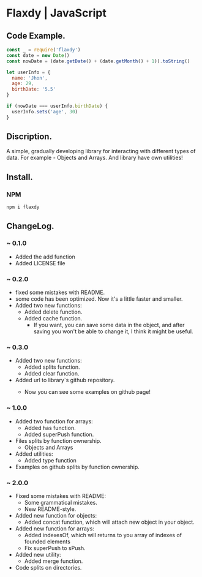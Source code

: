 # Flaxdy | JavaScript

## Code Example.

```js
const _ = require('flaxdy')
const date = new Date()
const nowDate = (date.getDate() + (date.getMonth() + 1)).toString()

let userInfo = {
  name: 'Jhon',
  age: 29,
  birthDate: '5.5'
}

if (nowDate === userInfo.birthDate) {
  userInfo.sets('age', 30)
}
```

## Discription.

<p>A simple, gradually developing library for interacting with different types of data. For example - Objects and Arrays. And library have own utilities!</p>

## Install.

### NPM

```
npm i flaxdy
```

## ChangeLog.

### ~ 0.1.0

* Added the add function
* Added LICENSE file

### ~ 0.2.0

* fixed some mistakes with README.
* some code has been optimized. Now it's a little faster and smaller.
* Added two new functions:
  * Added delete function.
  * Added cache function.
    * If you want, you can save some data in the object, and after saving you won't be able to change it, I think it might be useful.

### ~ 0.3.0

* Added two new functions:
  * Added splits function.  
  * Added clear function.
* Added url to library`s github repository.
  * <p>Now you can see some examples on github page!</p>

### ~ 1.0.0

* Added two function for arrays:
  * Added has function.
  * Added superPush function.
* Files splits by function ownership.
  * Objects and Arrays
* Added utilities:
  * Added type function
* Examples on github splits by function ownership.

### ~ 2.0.0

* Fixed some mistakes with README:
  * Some grammatical mistakes.
  * New README-style.
* Added new function for objects:
  * Added concat function, which will attach new object in your object.
* Added new function for arrays:
  * Added indexesOf, which will returns to you array of indexes of founded elements
  * Fix superPush to sPush.
* Added new utility:
  * Added merge function.
* Code splits on directories.
